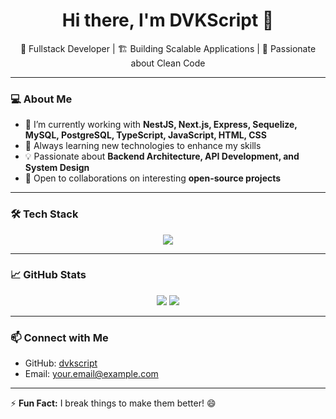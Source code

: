 <h1 align="center">Hi there, I'm DVKScript 👋</h1>

<p align="center">
  🚀 Fullstack Developer | 🏗️ Building Scalable Applications | 🎯 Passionate about Clean Code
</p>

---

### 💻 About Me  
- 🔭 I’m currently working with **NestJS, Next.js, Express, Sequelize, MySQL, PostgreSQL, TypeScript, JavaScript, HTML, CSS**  
- 🌱 Always learning new technologies to enhance my skills  
- 💡 Passionate about **Backend Architecture, API Development, and System Design**  
- 🔗 Open to collaborations on interesting **open-source projects**  

---

### 🛠️ Tech Stack  
<p align="center">
  <img src="https://skillicons.dev/icons?i=nestjs,nextjs,express,sequelize,mysql,postgres,typescript,javascript,html,css,docker,git" />
</p>

---

### 📈 GitHub Stats  
<p align="center">
  <img src="https://github-readme-stats.vercel.app/api?username=dvkscript&show_icons=true&theme=radical" />
  <img src="https://github-readme-streak-stats.herokuapp.com/?user=dvkscript&theme=radical" />
</p>

---

### 📫 Connect with Me  
- GitHub: [dvkscript](https://github.com/dvkscript)  
- Email: your.email@example.com  

---

⚡ **Fun Fact:** I break things to make them better! 😄  
